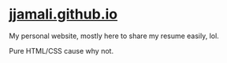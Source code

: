 # [jjamali.github.io](https://jjamali.github.io)
My personal website, mostly here to share my resume easily, lol.

Pure HTML/CSS cause why not. 
